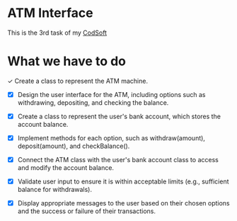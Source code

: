 # ATM Interface
This is the 3rd task of my [CodSoft](https://www.codsoft.in)

# What we have to do

&check; Create a class to represent the ATM machine. 

- [x] Design the user interface for the ATM, including options such as withdrawing, depositing, and
checking the balance.

- [x] Create a class to represent the user's bank account, which stores the account balance.

- [x] Implement methods for each option, such as withdraw(amount), deposit(amount), and
checkBalance().

- [x] Connect the ATM class with the user's bank account class to access and modify the account
balance.

- [x] Validate user input to ensure it is within acceptable limits (e.g., sufficient balance for withdrawals).

- [x] Display appropriate messages to the user based on their chosen options and the success or failure
of their transactions.
